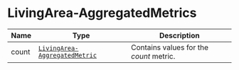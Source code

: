 # LivingArea-AggregatedMetrics

Name        |Type      | Description
------------|----------|------------
count | [`LivingArea-AggregatedMetric`](/api/reference/data-models/r-aggregated-metric/trliving-areaavel.md) | Contains values for the *count* metric.


```json

```

